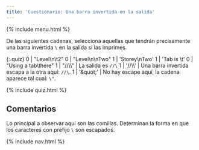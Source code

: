 ```yaml
---
title: 'Cuestionario: Una barra invertida en la salida'
---
```


{% include menu.html %}

De las siguientes cadenas, selecciona aquellas que tendrán precisamente una barra invertida `\` en la salida si las imprimes.

{:.quiz}
0 | &quot;Level\n\t2&quot;
0 | &quot;Level\n\nTwo&quot;
1 | &apos;Storey\nTwo&apos;
1 | &apos;Tab is \t&apos;
0 | &quot;Using a tab\there&quot;
1 | &quot;//\\\\&quot; | La salida es `//\`
1 | &apos;//\\\\&apos; | Una barra invertida escapa a la otra aquí: `//\`.
1 | &apos;\&quot;&apos; | No hay escape aquí, la cadena aparece tal cual: `\"`.

{% include quiz.html %}

## Comentarios

Lo principal a observar aquí son las comillas. Determinan la forma en que los caracteres con prefijo `\` son escapados.

{% include nav.html %}